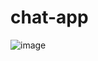 # chat-app
![image](https://github.com/minghunt/chat-app/assets/114232628/1affbd6c-a9ef-44b7-a23b-a60c11394c6e)

